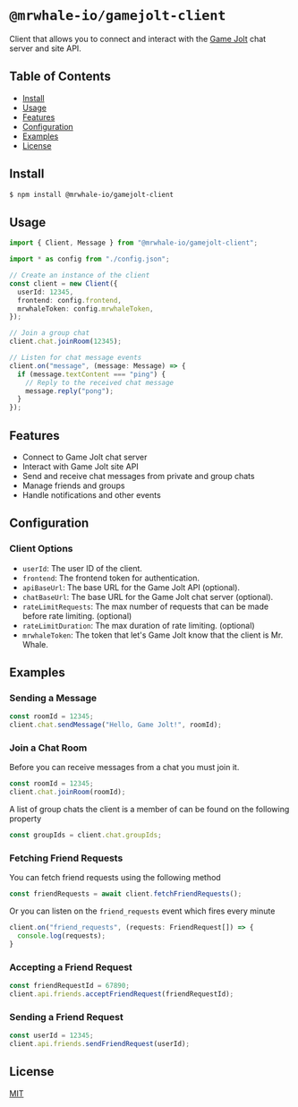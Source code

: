 # `@mrwhale-io/gamejolt-client`

Client that allows you to connect and interact with the [Game Jolt](https://gamejolt.com) chat server and site API.

## Table of Contents

- [Install](#install)
- [Usage](#usage)
- [Features](#features)
- [Configuration](#configuration)
- [Examples](#examples)
- [License](#license)

## Install

```bash
$ npm install @mrwhale-io/gamejolt-client
```

## Usage

```typescript
import { Client, Message } from "@mrwhale-io/gamejolt-client";

import * as config from "./config.json";

// Create an instance of the client
const client = new Client({
  userId: 12345,
  frontend: config.frontend,
  mrwhaleToken: config.mrwhaleToken,
});

// Join a group chat
client.chat.joinRoom(12345);

// Listen for chat message events
client.on("message", (message: Message) => {
  if (message.textContent === "ping") {
    // Reply to the received chat message
    message.reply("pong");
  }
});
```

## Features

- Connect to Game Jolt chat server
- Interact with Game Jolt site API
- Send and receive chat messages from private and group chats
- Manage friends and groups
- Handle notifications and other events

## Configuration

### Client Options

- `userId`: The user ID of the client.
- `frontend`: The frontend token for authentication.
- `apiBaseUrl`: The base URL for the Game Jolt API (optional).
- `chatBaseUrl`: The base URL for the Game Jolt chat server (optional).
- `rateLimitRequests`: The max number of requests that can be made before rate limiting. (optional)
- `rateLimitDuration`: The max duration of rate limiting. (optional)
- `mrwhaleToken`: The token that let's Game Jolt know that the client is Mr. Whale.

## Examples

### Sending a Message

```ts
const roomId = 12345;
client.chat.sendMessage("Hello, Game Jolt!", roomId);
```

### Join a Chat Room

Before you can receive messages from a chat you must join it.

```ts
const roomId = 12345;
client.chat.joinRoom(roomId);
```

A list of group chats the client is a member of can be found on the following property

```ts
const groupIds = client.chat.groupIds;
```

### Fetching Friend Requests

You can fetch friend requests using the following method

```ts
const friendRequests = await client.fetchFriendRequests();
```

Or you can listen on the `friend_requests` event which fires every minute

```ts
client.on("friend_requests", (requests: FriendRequest[]) => {
  console.log(requests);
}
```

### Accepting a Friend Request

```ts
const friendRequestId = 67890;
client.api.friends.acceptFriendRequest(friendRequestId);
```

### Sending a Friend Request

```ts
const userId = 12345;
client.api.friends.sendFriendRequest(userId);
```

## License

[MIT](https://tldrlegal.com/license/mit-license)
